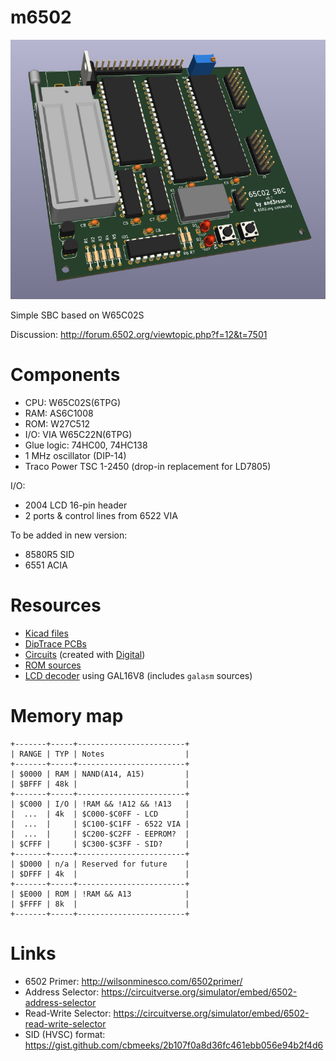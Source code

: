# m6502

![65c02s SBC](./img/v08_3d.jpg)

Simple SBC based on W65C02S

Discussion: <http://forum.6502.org/viewtopic.php?f=12&t=7501>

# Components

- CPU: W65C02S(6TPG)
- RAM: AS6C1008
- ROM: W27C512
- I/O: VIA W65C22N(6TPG)
- Glue logic: 74HC00, 74HC138
- 1 MHz oscillator (DIP-14)
- Traco Power TSC 1-2450 (drop-in replacement for LD7805)

I/O:
- 2004 LCD 16-pin header
- 2 ports & control lines from 6522 VIA

To be added in new version:
- 8580R5 SID
- 6551 ACIA

# Resources

- [Kicad files](./kicad)
- [DipTrace PCBs](./diptrace)
- [Circuits](./circuits) (created with [Digital](https://github.com/hneemann/Digital))
- [ROM sources](./rom)
- [LCD decoder](./lcd) using GAL16V8 (includes `galasm` sources)

# Memory map

```
+-------+-----+------------------------+
| RANGE | TYP | Notes                  |
+-------+-----+------------------------+
| $0000 | RAM | NAND(A14, A15)         |
| $BFFF | 48k |                        |
+-------+-----+------------------------+
| $C000 | I/O | !RAM && !A12 && !A13   |
|  ...  | 4k  | $C000-$C0FF - LCD      |
|  ...  |     | $C100-$C1FF - 6522 VIA |
|  ...  |     | $C200-$C2FF - EEPROM?  |
| $CFFF |     | $C300-$C3FF - SID?     |
+-------+-----+------------------------+
| $D000 | n/a | Reserved for future    |
| $DFFF | 4k  |                        |
+-------+-----+------------------------+
| $E000 | ROM | !RAM && A13            |
| $FFFF | 8k  |                        |
+-------+-----+------------------------+
```

# Links
- 6502 Primer: http://wilsonminesco.com/6502primer/
- Address Selector: https://circuitverse.org/simulator/embed/6502-address-selector
- Read-Write Selector: https://circuitverse.org/simulator/embed/6502-read-write-selector
- SID (HVSC) format: https://gist.github.com/cbmeeks/2b107f0a8d36fc461ebb056e94b2f4d6
